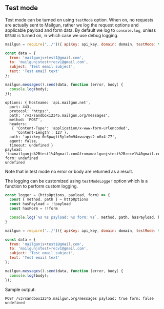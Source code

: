 ## Test mode

Test mode can be turned on using `testMode` option. When on, no requests are actually sent to Mailgun, rather we log the request options and applicable payload and form data. By default we log to `console.log`, unless `DEBUG` is turned on, in which case we use debug logging.

```js
mailgun = require('../')({ apiKey: api_key, domain: domain, testMode: true })

const data = {
  from: 'mailgunjs+test1@gmail.com',
  to: 'mailgunjstest+recv1@gmail.com',
  subject: 'Test email subject',
  text: 'Test email text'
};

mailgun.messages().send(data, function (error, body) {
  console.log(body);
});
```

```
options: { hostname: 'api.mailgun.net',
  port: 443,
  protocol: 'https:',
  path: '/v3/sandbox12345.mailgun.org/messages',
  method: 'POST',
  headers:
   { 'Content-Type': 'application/x-www-form-urlencoded',
     'Content-Length': 127 },
  auth: 'api:key-0e8pwgtt5ylx0m94xwuzqys2-o0x4-77',
  agent: false,
  timeout: undefined }
payload: 'to=mailgunjs%2Btest1%40gmail.com&from=mailgunjstest%2Brecv1%40gmail.com&subject=Test%20email%20subject&text=Test%20email%20text'
form: undefined
undefined
```

Note that in test mode no error or body are returned as a result.

The logging can be customized using `testModeLogger` option which is a function to perform custom logging.

```js
const logger = (httpOptions, payload, form) => {
  const { method, path } = httpOptions
  const hasPayload = !!payload
  const hasForm = !!form

  console.log(`%s %s payload: %s form: %s`, method, path, hasPayload, hasForm)
}

mailgun = require('../')({ apiKey: api_key, domain: domain, testMode: true, testModeLogger: logger })

const data = {
  from: 'mailgunjs+test1@gmail.com',
  to: 'mailgunjstest+recv1@gmail.com',
  subject: 'Test email subject',
  text: 'Test email text'
};

mailgun.messages().send(data, function (error, body) {
  console.log(body);
});
```

Sample output:

```
POST /v3/sandbox12345.mailgun.org/messages payload: true form: false
undefined
```
